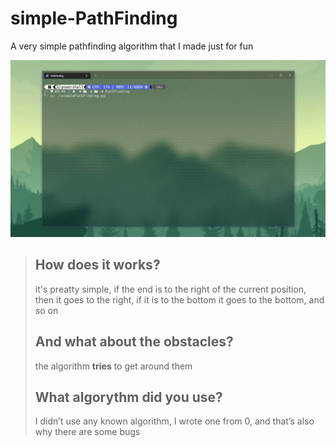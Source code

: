 # simple-PathFinding
A very simple pathfinding algorithm that I made just for fun

![](./assets/pathfinding.gif)


> ## How does it works?
>it's preatty simple, if the end is to the right of the current position, then it goes to the right, if it is to the bottom it goes to the bottom, and so on
>
> ## And what about the obstacles?
> the algorithm **tries** to get around them
>
> ## What algorythm did you use?
> I didn’t use any known algorithm, I wrote one from 0, and that’s also why there are some bugs
